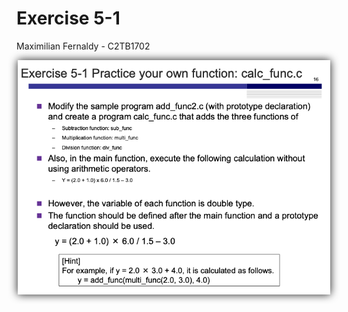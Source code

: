 # Exercise 5-1
Maximilian Fernaldy - C2TB1702

<p align='center'> <img src='./ex5-1.png' width=500> </p>





[comment]: <> (Below is CSS code for the output HTML and pdf files. Don't touch them unless you know what you're doing.)
<style>
    figcaption{
    text-align:center;
        font-size:9pt
    }
    img{
        filter: drop-shadow(0px 0px 7px );
    }
    .noshade{
        filter: none
    }
</style>